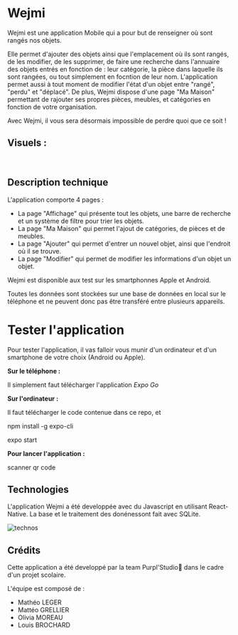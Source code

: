 # Wejmi

Wejmi est une application Mobile qui a pour but de renseigner où sont rangés nos objets. 

Elle permet d'ajouter des objets ainsi que l'emplacement où ils sont rangés, de les modifier, de les supprimer, de faire une recherche dans l'annuaire des objets entrés en fonction de : leur catégorie, la pièce dans laquelle ils sont rangées, ou tout simplement en focntion de leur nom.
L'application permet aussi à tout moment de modifier l'état d'un objet entre "rangé", "perdu" et "déplacé".
De plus, Wejmi dispose d'une page "Ma Maison" permettant de rajouter ses propres pièces, meubles, et catégories en fonction de votre organisation.

Avec Wejmi, il vous sera désormais impossible de perdre quoi que ce soit !

## Visuels :

<img src="">

<img src="">

<img src="">

## Description technique

L'application comporte 4 pages :
- La page "Affichage" qui présente tout les objets, une barre de recherche et un système de filtre pour trier les objets.
- La page "Ma Maison" qui permet l'ajout de catégories, de pièces et de meubles.
- La page "Ajouter" qui permet d'entrer un nouvel objet, ainsi que l'endroit où il se trouve.
- La page "Modifier" qui permet de modifier les informations d'un objet un objet.

Wejmi est disponible aux test sur les smartphonnes Apple et Android. 

Toutes les données sont stockées sur une base de données en local sur le téléphone et ne peuvent donc pas être transféré entre plusieurs appareils.

# Tester l'application

Pour tester l'application, il vas falloir vous munir d'un ordinateur et d'un smartphone de votre choix (Android ou Apple).

**Sur le téléphone :**

Il simplement faut télécharger l'application *Expo Go*

**Sur l'ordinateur :**

Il faut télécharger le code contenue dans ce repo, et 

npm install -g expo-cli

expo start

**Pour lancer l'application :**

scanner qr code

## Technologies

L'application Wejmi a été developpée avec du Javascript en utilisant React-Native. La base et le traitement des donénessont fait avec SQLite.

![technos](https://user-images.githubusercontent.com/73283488/164979738-3b34d56a-5f78-4880-b539-90868046ea00.png)



## Crédits

Cette application a été developpé par la team Purpl'Studio👊 dans le cadre d'un projet scolaire.

L'équipe est composé de : 
- Mathéo LEGER
- Mattéo GRELLIER 
- Olivia MOREAU
- Louis BROCHARD
